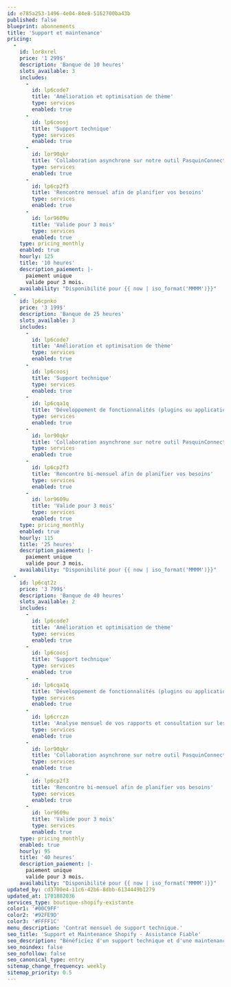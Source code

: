 ```yaml
---
id: e785a253-1496-4e04-84e8-5162700ba43b
published: false
blueprint: abonnements
title: 'Support et maintenance'
pricing:
  -
    id: lor8xrel
    price: '1 299$'
    description: 'Banque de 10 heures'
    slots_available: 3
    includes:
      -
        id: lp6code7
        title: 'Amélioration et optimisation de thème'
        type: services
        enabled: true
      -
        id: lp6coosj
        title: 'Support technique'
        type: services
        enabled: true
      -
        id: lor90qkr
        title: 'Collaboration asynchrone sur notre outil PasquinConnect'
        type: services
        enabled: true
      -
        id: lp6cp2f3
        title: 'Rencontre mensuel afin de planifier vos besoins'
        type: services
        enabled: true
      -
        id: lor9609u
        title: 'Valide pour 3 mois'
        type: services
        enabled: true
    type: pricing_monthly
    enabled: true
    hourly: 125
    title: '10 heures'
    description_paiement: |-
      paiement unique
      valide pour 3 mois.
    availability: "Disponibilité pour {{ now | iso_format('MMMM')}}"
  -
    id: lp6cpnko
    price: '3 199$'
    description: 'Banque de 25 heures'
    slots_available: 3
    includes:
      -
        id: lp6code7
        title: 'Amélioration et optimisation de thème'
        type: services
        enabled: true
      -
        id: lp6coosj
        title: 'Support technique'
        type: services
        enabled: true
      -
        id: lp6cqa1q
        title: 'Développement de fonctionnalités (plugins ou applications personnalisé)'
        type: services
        enabled: true
      -
        id: lor90qkr
        title: 'Collaboration asynchrone sur notre outil PasquinConnect'
        type: services
        enabled: true
      -
        id: lp6cp2f3
        title: 'Rencontre bi-mensuel afin de planifier vos besoins'
        type: services
        enabled: true
      -
        id: lor9609u
        title: 'Valide pour 3 mois'
        type: services
        enabled: true
    type: pricing_monthly
    enabled: true
    hourly: 115
    title: '25 heures'
    description_paiement: |-
      paiement unique
      valide pour 3 mois.
    availability: "Disponibilité pour {{ now | iso_format('MMMM')}}"
  -
    id: lp6cqt2z
    price: '3 799$'
    description: 'Banque de 40 heures'
    slots_available: 2
    includes:
      -
        id: lp6code7
        title: 'Amélioration et optimisation de thème'
        type: services
        enabled: true
      -
        id: lp6coosj
        title: 'Support technique'
        type: services
        enabled: true
      -
        id: lp6cqa1q
        title: 'Développement de fonctionnalités (plugins ou applications personnalisé)'
        type: services
        enabled: true
      -
        id: lp6crczn
        title: 'Analyse mensuel de vos rapports et consultation sur les améliorations'
        type: services
        enabled: true
      -
        id: lor90qkr
        title: 'Collaboration asynchrone sur notre outil PasquinConnect'
        type: services
        enabled: true
      -
        id: lp6cp2f3
        title: 'Rencontre bi-mensuel afin de planifier vos besoins'
        type: services
        enabled: true
      -
        id: lor9609u
        title: 'Valide pour 3 mois'
        type: services
        enabled: true
    type: pricing_monthly
    enabled: true
    hourly: 95
    title: '40 heures'
    description_paiement: |-
      paiement unique
      valide pour 3 mois.
    availability: "Disponibilité pour {{ now | iso_format('MMMM')}}"
updated_by: cd3700e4-11c6-42b6-8dbb-6134449b1279
updated_at: 1701882036
services_type: boutique-shopify-existante
color1: '#00C9FF'
color2: '#92FE9D'
color3: '#FFFF1C'
menu_description: 'Contrat mensuel de support technique.'
seo_title: 'Support et Maintenance Shopify - Assistance Fiable'
seo_description: "Bénéficiez d'un support technique et d'une maintenance proactive pour votre boutique Shopify. Notre équipe veille à la performance continue de votre site eCommerce."
seo_noindex: false
seo_nofollow: false
seo_canonical_type: entry
sitemap_change_frequency: weekly
sitemap_priority: 0.5
---
```

